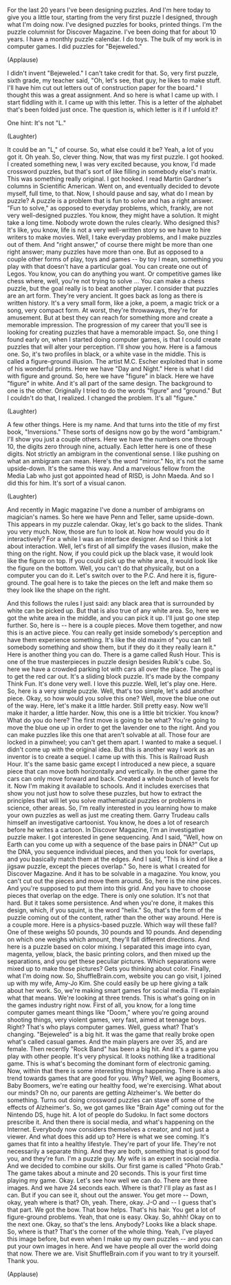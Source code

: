 
For the last 20 years I&#39;ve been designing puzzles.
And I&#39;m here today to give you
a little tour, starting from the very first puzzle I designed,
through what I&#39;m doing now.
I&#39;ve designed puzzles for books, printed things.
I&#39;m the puzzle columnist for Discover Magazine.
I&#39;ve been doing that for about 10 years.
I have a monthly puzzle calendar.
I do toys. The bulk of my work is in computer games.
I did puzzles for &quot;Bejeweled.&quot;

(Applause)

I didn&#39;t invent &quot;Bejeweled.&quot; I can&#39;t take credit for that.
So, very first puzzle,
sixth grade, my teacher said,
&quot;Oh, let&#39;s see, that guy, he likes to make stuff.
I&#39;ll have him cut out letters out of construction paper
for the board.&quot;
I thought this was a great assignment.
And so here is what I came up with. I start fiddling with it.
I came up with this letter. This is a letter of the alphabet
that&#39;s been folded just once.
The question is, which letter is it if I unfold it?

One hint: It&#39;s not &quot;L.&quot;

(Laughter)

It could be an &quot;L,&quot; of course.
So, what else could it be?
Yeah, a lot of you got it.
Oh yeah. So, clever thing.
Now, that was my first puzzle. I got hooked.
I created something new, I was very excited
because, you know, I&#39;d made crossword puzzles,
but that&#39;s sort of like filling in somebody else&#39;s matrix.
This was something really original. I got hooked.
I read Martin Gardner&#39;s columns in Scientific American.
Went on, and eventually decided to devote myself, full time, to that.
Now, I should pause and say, what do I mean by puzzle?
A puzzle is a problem that is fun to solve
and has a right answer.
&quot;Fun to solve,&quot; as opposed to everyday problems,
which, frankly, are not very well-designed puzzles.
You know, they might have a solution.
It might take a long time. Nobody wrote down the rules clearly.
Who designed this?
It&#39;s like, you know, life is not a very well-written story
so we have to hire writers to make movies.
Well, I take everyday problems, and I make puzzles out of them.
And &quot;right answer,&quot; of course there might be more than one right answer;
many puzzles have more than one.
But as opposed to a couple other forms of play,
toys and games --
by toy I mean, something you play with that doesn&#39;t have a particular goal.
You can create one out of Legos.
You know, you can do anything you want.
Or competitive games like chess where,
well, you&#39;re not trying to solve ... You can make a chess puzzle,
but the goal really is to beat another player.
I consider that puzzles are an art form.
They&#39;re very ancient. It goes back as long as there is written history.
It&#39;s a very small form, like a joke,
a poem, a magic trick or a song, very compact form.
At worst, they&#39;re throwaways, they&#39;re for amusement.
But at best they can reach for something more
and create a memorable impression.
The progression of my career that you&#39;ll see
is looking for creating puzzles that have a memorable impact.
So, one thing I found early on, when I started doing computer games,
is that I could create puzzles that will alter your perception.
I&#39;ll show you how. Here is a famous one.
So, it&#39;s two profiles in black, or a white vase in the middle.
This is called a figure-ground illusion.
The artist M.C. Escher exploited that
in some of his wonderful prints.
Here we have &quot;Day and Night.&quot;
Here is what I did with figure and ground.
So, here we have &quot;figure&quot; in black.
Here we have &quot;figure&quot; in white.
And it&#39;s all part of the same design.
The background to one is the other.
Originally I tried to do the words &quot;figure&quot; and &quot;ground.&quot;
But I couldn&#39;t do that, I realized. I changed the problem.
It&#39;s all &quot;figure.&quot;

(Laughter)

A few other things. Here is my name.
And that turns into the title of my first book, &quot;Inversions.&quot;
These sorts of designs now go by the word &quot;ambigram.&quot;
I&#39;ll show you just a couple others. Here we have
the numbers one through 10, the digits zero through nine, actually.
Each letter here is one of these digits.
Not strictly an ambigram in the conventional sense.
I like pushing on what an ambigram can mean.
Here&#39;s the word &quot;mirror.&quot; No, it&#39;s not the same upside-down.
It&#39;s the same this way.
And a marvelous fellow from the Media Lab
who just got appointed head of RISD, is John Maeda.
And so I did this for him. It&#39;s sort of a visual canon.

(Laughter)

And recently in Magic magazine
I&#39;ve done a number of ambigrams on magician&#39;s names.
So here we have Penn and Teller, same upside-down.
This appears in my puzzle calendar.
Okay, let&#39;s go back to the slides.
Thank you very much.
Now, those are fun to look at.
Now how would you do it interactively?
For a while I was an interface designer.
And so I think a lot about interaction.
Well, let&#39;s first of all simplify the vases illusion,
make the thing on the right.
Now, if you could pick up the black vase,
it would look like the figure on top.
If you could pick up the white area,
it would look like the figure on the bottom.
Well, you can&#39;t do that physically,
but on a computer you can do it. Let&#39;s switch over to the P.C.
And here it is, figure-ground.
The goal here is to take the pieces on the left
and make them so they look like the shape on the right.

And this follows the rules I just said:
any black area that is surrounded by white can be picked up.
But that is also true of any white area.
So, here we got the white area in the middle,
and you can pick it up.
I&#39;ll just go one step further.
So, here is --
here is a couple pieces. Move them together,
and now this is an active piece.
You can really get inside somebody&#39;s perception
and have them experience something.
It&#39;s like the old maxim of
&quot;you can tell somebody something
and show them, but if they do it they really learn it.&quot;
Here is another thing you can do.
There is a game called Rush Hour.
This is one of the true masterpieces in puzzle design
besides Rubik&#39;s cube.
So, here we have a crowded parking lot
with cars all over the place.
The goal is to get the red car out. It&#39;s a sliding block puzzle.
It&#39;s made by the company Think Fun.
It&#39;s done very well. I love this puzzle.
Well, let&#39;s play one. Here. So, here is a very simple puzzle.
Well, that&#39;s too simple, let&#39;s add another piece.
Okay, so how would you solve this one?
Well, move the blue one out of the way.
Here, let&#39;s make it a little harder. Still pretty easy.
Now we&#39;ll make it harder, a little harder.
Now, this one is a little bit trickier.
You know? What do you do here?
The first move is going to be what?
You&#39;re going to move the blue one up in order to get the lavender one to the right.
And you can make puzzles like this one that aren&#39;t solvable at all.
Those four are locked in a pinwheel; you can&#39;t get them apart.
I wanted to make a sequel.
I didn&#39;t come up with the original idea. But this is another way
I work as an inventor is to create a sequel.
I came up with this. This is Railroad Rush Hour.
It&#39;s the same basic game except I introduced a new piece,
a square piece that can move both horizontally and vertically.
In the other game the cars can only move forward and back.
Created a whole bunch of levels for it.
Now I&#39;m making it available to schools.
And it includes exercises that show you
not just how to solve these puzzles,
but how to extract the principles that will let you solve
mathematical puzzles or problems in science, other areas.
So, I&#39;m really interested in you learning how to make your own puzzles
as well as just me creating them.
Garry Trudeau calls himself an investigative cartoonist.
You know, he does a lot of research before he writes a cartoon.
In Discover Magazine, I&#39;m an investigative puzzle maker.
I got interested in gene sequencing.
And I said, &quot;Well, how on Earth can you come up with a sequence
of the base pairs in DNA?&quot;
Cut up the DNA, you sequence individual pieces,
and then you look for overlaps,
and you basically match them at the edges. And I said,
&quot;This is kind of like a jigsaw puzzle, except the pieces overlap.&quot;
So, here is what I created for Discover Magazine.
And it has to be solvable in a magazine.
You know, you can&#39;t cut out the pieces and move them around.
So, here is the nine pieces. And you&#39;re supposed to put them into this grid.
And you have to choose pieces that overlap on the edge.
There is only one solution. It&#39;s not that hard.
But it takes some persistence.
And when you&#39;re done, it makes this design,
which, if you squint, is the word &quot;helix.&quot;
So, that&#39;s the form of the puzzle coming out of the content,
rather than the other way around.
Here is a couple more. Here is a physics-based puzzle.
Which way will these fall?
One of these weighs 50 pounds, 30 pounds and 10 pounds.
And depending on which one weighs which amount,
they&#39;ll fall different directions.
And here is a puzzle based on color mixing.
I separated this image into cyan, magenta, yellow, black,
the basic printing colors, and then mixed up the separations,
and you get these peculiar pictures.
Which separations were mixed up to make those pictures?
Gets you thinking about color.
Finally, what I&#39;m doing now. So, ShuffleBrain.com,
website you can go visit, I joined up with my wife, Amy-Jo Kim.
She could easily be up here giving a talk about her work.
So, we&#39;re making smart games for social media.
I&#39;ll explain what that means. We&#39;re looking at three trends.
This is what&#39;s going on in the games industry right now.
First of all, you know, for a long time
computer games meant things like &quot;Doom,&quot;
where you&#39;re going around shooting things, very violent games, very fast,
aimed at teenage boys. Right? That&#39;s who plays computer games.
Well, guess what? That&#39;s changing.
&quot;Bejeweled&quot; is a big hit. It was the game that really broke open
what&#39;s called casual games.
And the main players are over 35, and are female.
Then recently &quot;Rock Band&quot; has been a big hit.
And it&#39;s a game you play with other people.
It&#39;s very physical. It looks nothing like a traditional game.
This is what&#39;s becoming the dominant form of electronic gaming.
Now, within that there is some interesting things happening.
There is also a trend towards games that are good for you.
Why? Well, we aging Boomers,
Baby Boomers, we&#39;re eating our healthy food,
we&#39;re exercising. What about our minds?
Oh no, our parents are getting Alzheimer&#39;s. We better do something.
Turns out doing crossword puzzles can stave off some of the effects of Alzheimer&#39;s.
So, we got games like &quot;Brain Age&quot; coming out for the Nintendo DS, huge hit.
A lot of people do Sudoku. In fact some doctors prescribe it.
And then there is social media, and what&#39;s happening on the Internet.
Everybody now considers themselves a creator,
and not just a viewer.
And what does this add up to?
Here is what we see coming.
It&#39;s games that fit into a healthy lifestyle.
They&#39;re part of your life. They&#39;re not necessarily a separate thing.
And they are both, something that is good for you, and they&#39;re fun.
I&#39;m a puzzle guy. My wife is an expert in social media.
And we decided to combine our skills.
Our first game is called &quot;Photo Grab.&quot; The game takes about a minute and 20 seconds.
This is your first time playing my game. Okay.
Let&#39;s see how well we can do. There are three images.
And we have 24 seconds each.
Where is that?
I&#39;ll play as fast as I can.
But if you can see it, shout out the answer.
You get more -- Down, okay, yeah where is that?
Oh, yeah. There, okay. J-O and --
I guess that&#39;s that part. We got the bow. That bow helps.
That&#39;s his hair. You get a lot of figure-ground problems.
Yeah, that one is easy. Okay. So, ahhh! Okay on to the next one.
Okay, so that&#39;s the lens.
Anybody?
Looks like a black shape. So, where is that?
That&#39;s the corner of the whole thing.
Yeah, I&#39;ve played this image before,
but even when I make up my own puzzles --
and you can put your own images in here.
And we have people all over the world doing that now.
There we are. Visit ShuffleBrain.com
if you want to try it yourself. Thank you.

(Applause)

